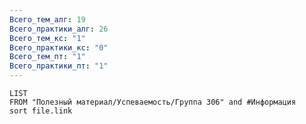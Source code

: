 ```yaml
---
Всего_тем_алг: 19
Всего_практики_алг: 26
Всего_тем_кс: "1"
Всего_практики_кс: "0"
Всего_тем_пт: "1"
Всего_практики_пт: "1"
---
```

```dataview
LIST
FROM "Полезный материал/Успеваемость/Группа 306" and #Информация 
sort file.link
```
